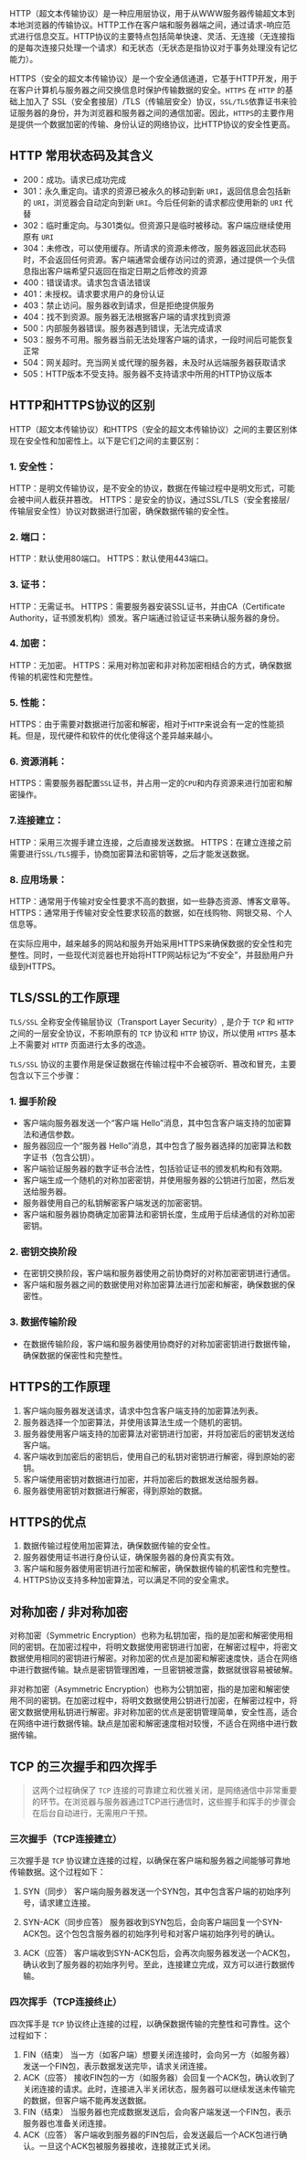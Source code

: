 HTTP（超文本传输协议）是一种应用层协议，用于从WWW服务器传输超文本到本地浏览器的传输协议。HTTP工作在客户端和服务器端之间，通过请求-响应范式进行信息交互。HTTP协议的主要特点包括简单快速、灵活、无连接（无连接指的是每次连接只处理一个请求）和无状态（无状态是指协议对于事务处理没有记忆能力）。

HTTPS（安全的超文本传输协议）是一个安全通信通道，它基于HTTP开发，用于在客户计算机与服务器之间交换信息时保护传输数据的安全。`HTTPS` 在 `HTTP` 的基础上加入了 SSL（安全套接层）/TLS（传输层安全）协议，`SSL/TLS`依靠证书来验证服务器的身份，并为浏览器和服务器之间的通信加密。因此，`HTTPS`的主要作用是提供一个数据加密的传输、身份认证的网络协议，比HTTP协议的安全性更高。

## HTTP 常用状态码及其含义
- 200：成功。请求已成功完成
- 301：永久重定向。请求的资源已被永久的移动到新 `URI`，返回信息会包括新的 `URI`，浏览器会自动定向到新 `URI`。今后任何新的请求都应使用新的 `URI` 代替
- 302：临时重定向。与301类似。但资源只是临时被移动。客户端应继续使用原有 `URI`
- 304：未修改，可以使用缓存。所请求的资源未修改，服务器返回此状态码时，不会返回任何资源。客户端通常会缓存访问过的资源，通过提供一个头信息指出客户端希望只返回在指定日期之后修改的资源
- 400：错误请求。请求包含语法错误
- 401：未授权。请求要求用户的身份认证
- 403：禁止访问。服务器收到请求，但是拒绝提供服务
- 404：找不到资源。服务器无法根据客户端的请求找到资源
- 500：内部服务器错误。服务器遇到错误，无法完成请求
- 503：服务不可用。服务器当前无法处理客户端的请求，一段时间后可能恢复正常
- 504：网关超时。充当网关或代理的服务器，未及时从远端服务器获取请求
- 505：HTTP版本不受支持。服务器不支持请求中所用的HTTP协议版本

## HTTP和HTTPS协议的区别

HTTP（超文本传输协议）和HTTPS（安全的超文本传输协议）之间的主要区别体现在安全性和加密性上。以下是它们之间的主要区别：

### 1. 安全性：
HTTP：是明文传输协议，是不安全的协议，数据在传输过程中是明文形式，可能会被中间人截获并篡改。
HTTPS：是安全的协议，通过SSL/TLS（安全套接层/传输层安全性）协议对数据进行加密，确保数据传输的安全性。

### 2. 端口：
HTTP：默认使用80端口。
HTTPS：默认使用443端口。

### 3. 证书：
HTTP：无需证书。
HTTPS：需要服务器安装SSL证书，并由CA（Certificate Authority，证书颁发机构）颁发。客户端通过验证证书来确认服务器的身份。

### 4. 加密：
HTTP：无加密。
HTTPS：采用对称加密和非对称加密相结合的方式，确保数据传输的机密性和完整性。

### 5. 性能：
HTTPS：由于需要对数据进行加密和解密，相对于`HTTP`来说会有一定的性能损耗。但是，现代硬件和软件的优化使得这个差异越来越小。

### 6. 资源消耗：
HTTPS：需要服务器配置`SSL`证书，并占用一定的`CPU`和内存资源来进行加密和解密操作。

### 7.连接建立：
HTTP：采用三次握手建立连接，之后直接发送数据。
HTTPS：在建立连接之前需要进行`SSL/TLS`握手，协商加密算法和密钥等，之后才能发送数据。

### 8. 应用场景：
HTTP：通常用于传输对安全性要求不高的数据，如一些静态资源、博客文章等。
HTTPS：通常用于传输对安全性要求较高的数据，如在线购物、网银交易、个人信息等。

在实际应用中，越来越多的网站和服务开始采用HTTPS来确保数据的安全性和完整性。同时，一些现代浏览器也开始将HTTP网站标记为“不安全”，并鼓励用户升级到HTTPS。

## TLS/SSL的工作原理
`TLS/SSL` 全称安全传输层协议（Transport Layer Security）, 是介于 `TCP` 和 `HTTP` 之间的一层安全协议，不影响原有的 `TCP` 协议和 `HTTP` 协议，所以使用 `HTTPS` 基本上不需要对 `HTTP` 页面进行太多的改造。

`TLS/SSL` 协议的主要作用是保证数据在传输过程中不会被窃听、篡改和冒充，主要包含以下三个步骤：
### 1. 握手阶段
* 客户端向服务器发送一个“客户端 Hello”消息，其中包含客户端支持的加密算法和通信参数。
* 服务器回应一个“服务器 Hello”消息，其中包含了服务器选择的加密算法和数字证书（包含公钥）。
* 客户端验证服务器的数字证书合法性，包括验证证书的颁发机构和有效期。
* 客户端生成一个随机的对称加密密钥，并使用服务器的公钥进行加密，然后发送给服务器。
* 服务器使用自己的私钥解密客户端发送的加密密钥。
* 客户端和服务器协商确定加密算法和密钥长度，生成用于后续通信的对称加密密钥。
### 2. 密钥交换阶段
* 在密钥交换阶段，客户端和服务器使用之前协商好的对称加密密钥进行通信。
* 客户端和服务器之间的数据使用对称加密算法进行加密和解密，确保数据的保密性。
### 3. 数据传输阶段
* 在数据传输阶段，客户端和服务器使用协商好的对称加密密钥进行数据传输，确保数据的保密性和完整性。

## HTTPS的工作原理

1. 客户端向服务器发送请求，请求中包含客户端支持的加密算法列表。
2. 服务器选择一个加密算法，并使用该算法生成一个随机的密钥。
3. 服务器使用客户端支持的加密算法对密钥进行加密，并将加密后的密钥发送给客户端。
4. 客户端收到加密后的密钥后，使用自己的私钥对密钥进行解密，得到原始的密钥。
5. 客户端使用密钥对数据进行加密，并将加密后的数据发送给服务器。
6. 服务器使用密钥对数据进行解密，得到原始的数据。

## HTTPS的优点

1. 数据传输过程使用加密算法，确保数据传输的安全性。
2. 服务器使用证书进行身份认证，确保服务器的身份真实有效。
3. 客户端和服务器使用密钥进行加密和解密，确保数据传输的机密性和完整性。
4. HTTPS协议支持多种加密算法，可以满足不同的安全需求。

## 对称加密 / 非对称加密

对称加密（Symmetric Encryption）也称为私钥加密，指的是加密和解密使用相同的密钥。在加密过程中，将明文数据使用密钥进行加密，在解密过程中，将密文数据使用相同的密钥进行解密。对称加密的优点是加密和解密速度快，适合在网络中进行数据传输。缺点是密钥管理困难，一旦密钥被泄露，数据就很容易被破解。

非对称加密（Asymmetric Encryption）也称为公钥加密，指的是加密和解密使用不同的密钥。在加密过程中，将明文数据使用公钥进行加密，在解密过程中，将密文数据使用私钥进行解密。非对称加密的优点是密钥管理简单，安全性高，适合在网络中进行数据传输。缺点是加密和解密速度相对较慢，不适合在网络中进行数据传输。

## TCP 的三次握手和四次挥手
> 这两个过程确保了 `TCP` 连接的可靠建立和优雅关闭，是网络通信中非常重要的环节。在浏览器与服务器通过TCP进行通信时，这些握手和挥手的步骤会在后台自动进行，无需用户干预。
### 三次握手（TCP连接建立）
三次握手是 `TCP` 协议建立连接的过程，以确保在客户端和服务器之间能够可靠地传输数据。这个过程如下：
1. SYN（同步）
    客户端向服务器发送一个SYN包，其中包含客户端的初始序列号，请求建立连接。

2. SYN-ACK（同步应答）
    服务器收到SYN包后，会向客户端回复一个SYN-ACK包。这个包包含服务器的初始序列号和对客户端初始序列号的确认。

3. ACK（应答）
    客户端收到SYN-ACK包后，会再次向服务器发送一个ACK包，确认收到了服务器的初始序列号。至此，连接建立完成，双方可以进行数据传输。

### 四次挥手（TCP连接终止）
四次挥手是 `TCP` 协议终止连接的过程，以确保数据传输的完整性和可靠性。这个过程如下：
1. FIN（结束）
    当一方（如客户端）想要关闭连接时，会向另一方（如服务器）发送一个FIN包，表示数据发送完毕，请求关闭连接。
2. ACK（应答）
    接收FIN包的一方（如服务器）会回复一个ACK包，确认收到了关闭连接的请求。此时，连接进入半关闭状态，服务器可以继续发送未传输完的数据，但客户端不能再发送数据。
3. FIN（结束）
    当服务器也完成数据发送后，会向客户端发送一个FIN包，表示服务器也准备关闭连接。
4. ACK（应答）
    客户端收到服务器的FIN包后，会发送最后一个ACK包进行确认。一旦这个ACK包被服务器接收，连接就正式关闭。

